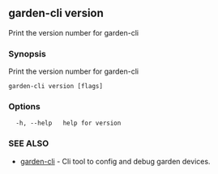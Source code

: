 ## garden-cli version

Print the version number for garden-cli

### Synopsis

Print the version number for garden-cli

```
garden-cli version [flags]
```

### Options

```
  -h, --help   help for version
```

### SEE ALSO

- [garden-cli](README.md) - Cli tool to config and debug garden devices.
